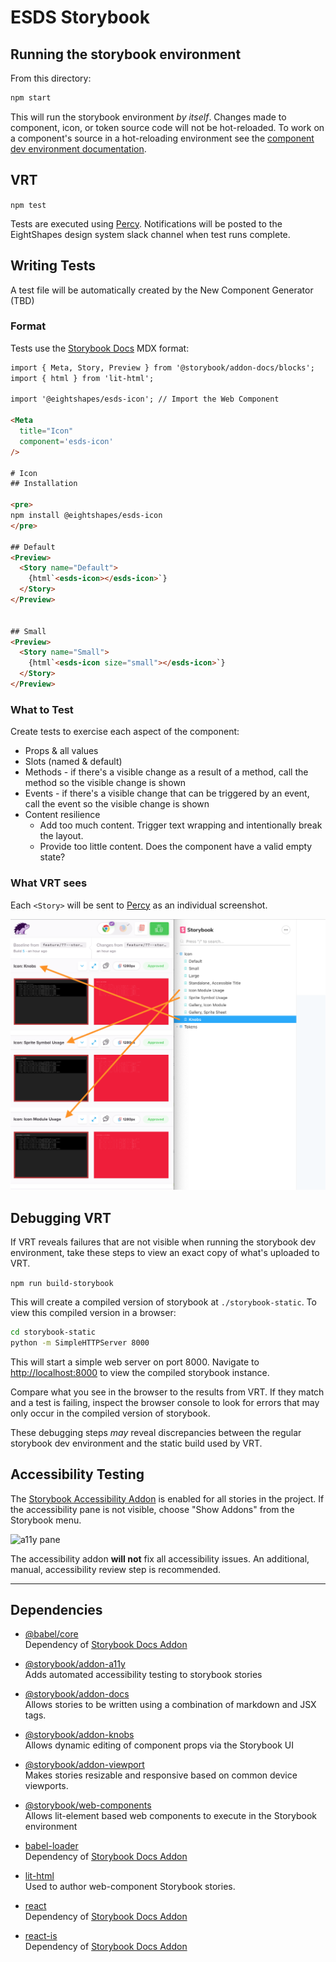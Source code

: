 # ESDS Storybook

## Running the storybook environment
From this directory:

```bash
npm start
```

This will run the storybook environment _by itself_. Changes made to component, icon, or token source code will not be hot-reloaded. To work on a component's source in a hot-reloading environment see the [component dev environment documentation](../../components/README.md).

## VRT
`npm test`

Tests are executed using [Percy](https://percy.io). Notifications will be posted to the EightShapes design system slack channel when test runs complete.

## Writing Tests
A test file will be automatically created by the New Component Generator (TBD)

### Format
Tests use the [Storybook Docs](https://github.com/storybookjs/storybook/tree/master/addons/docs) MDX format:

```html
import { Meta, Story, Preview } from '@storybook/addon-docs/blocks';
import { html } from 'lit-html';

import '@eightshapes/esds-icon'; // Import the Web Component

<Meta
  title="Icon"
  component='esds-icon'
/>

# Icon
## Installation

<pre>
npm install @eightshapes/esds-icon
</pre>

## Default
<Preview>
  <Story name="Default">
    {html`<esds-icon></esds-icon>`}
  </Story>
</Preview>


## Small
<Preview>
  <Story name="Small">
    {html`<esds-icon size="small"></esds-icon>`}
  </Story>
</Preview>
```

### What to Test
Create tests to exercise each aspect of the component:
* Props & all values
* Slots (named & default)
* Methods - if there's a visible change as a result of a method, call the method so the visible change is shown
* Events - if there's a visible change that can be triggered by an event, call the event so the visible change is shown
* Content resilience
  * Add too much content. Trigger text wrapping and intentionally break the layout.
  * Provide too little content. Does the component have a valid empty state?

### What VRT sees
Each `<Story>` will be sent to [Percy](https://percy.io) as an individual screenshot.

![Percy](./documentation/images/percy.png)

## Debugging VRT
If VRT reveals failures that are not visible when running the storybook dev environment, take these steps to view an exact copy of what's uploaded to VRT.

`npm run build-storybook`

This will create a compiled version of storybook at `./storybook-static`.
To view this compiled version in a browser:
```bash
cd storybook-static
python -m SimpleHTTPServer 8000
```
This will start a simple web server on port 8000. Navigate to [http://localhost:8000](http://localhost:8000) to view the compiled storybook instance.

Compare what you see in the browser to the results from VRT. If they match and a test is failing, inspect the browser console to look for errors that may only occur in the compiled version of storybook.

These debugging steps _may_ reveal discrepancies between the regular storybook dev environment and the static build used by VRT.

## Accessibility Testing
The [Storybook Accessibility Addon](https://github.com/storybookjs/storybook/tree/master/addons/a11y) is enabled for all stories in the project. If the accessibility pane is not visible, choose "Show Addons" from the Storybook menu.

![a11y pane](./documentation/images/a11y.gif)

The accessibility addon **will not** fix all accessibility issues. An additional, manual, accessibility review step is recommended.

---
## Dependencies
* [@babel/core](https://github.com/babel/babel/tree/master/packages/babel-core)  
Dependency of [Storybook Docs Addon](https://github.com/storybookjs/storybook/tree/master/addons/docs)

* [@storybook/addon-a11y](https://github.com/storybookjs/storybook/tree/master/addons/a11y)  
Adds automated accessibility testing to storybook stories

* [@storybook/addon-docs](https://github.com/storybookjs/storybook/tree/master/addons/docs)  
Allows stories to be written using a combination of markdown and JSX tags.

* [@storybook/addon-knobs](https://github.com/storybookjs/storybook/tree/master/addons/knobs)  
Allows dynamic editing of component props via the Storybook UI

* [@storybook/addon-viewport](https://github.com/storybookjs/storybook/tree/master/addons/viewport)  
Makes stories resizable and responsive based on common device viewports.

* [@storybook/web-components](https://github.com/storybookjs/storybook/tree/next/app/web-components)  
Allows lit-element based web components to execute in the Storybook environment

* [babel-loader](https://www.npmjs.com/package/babel-loader)  
Dependency of [Storybook Docs Addon](https://github.com/storybookjs/storybook/tree/master/addons/docs)

* [lit-html](https://lit-html.polymer-project.org)  
Used to author web-component Storybook stories.

* [react](https://www.npmjs.com/package/react)  
Dependency of [Storybook Docs Addon](https://github.com/storybookjs/storybook/tree/master/addons/docs)

* [react-is](https://www.npmjs.com/package/react-is)  
Dependency of [Storybook Docs Addon](https://github.com/storybookjs/storybook/tree/master/addons/docs)
